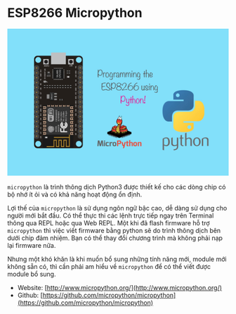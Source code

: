 # ESP8266 Micropython

![Micropython](./images/upy.jpg)

`micropython` là trình thông dịch Python3 được thiết kế cho các dòng chip có bộ nhớ ít ỏi và có khả năng hoạt động ổn định.

Lợi thế của `micropython` là sử dụng ngôn ngữ bậc cao, dễ dàng sử dụng cho người mới bắt đầu. Có thể thực thi các lệnh trực tiếp ngay trên Terminal thông qua REPL hoặc qua Web REPL. Một khi đã flash firmware hỗ trợ `micropython` thì việc viết firmware bằng python sẽ do trình thông dịch bên dưới chip đảm nhiệm. Bạn có thể thay đổi chương trình mà không phải nạp lại firmware nữa.

Nhưng một khó khăn là khi muốn bổ sung những tính năng mới, module mới không sẵn có, thì cần phải am hiểu về `micropython` để có thể viết được module bổ sung.

- Website: [http://www.micropython.org/](http://www.micropython.org/)
- Github: [https://github.com/micropython/micropython](https://github.com/micropython/micropython)
